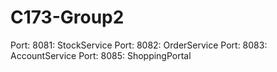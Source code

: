 # C173-Group2

Port: 8081: StockService
Port: 8082: OrderService
Port: 8083: AccountService
Port: 8085: ShoppingPortal
